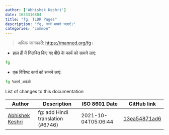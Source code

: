 ```yaml
---
author: ['Abhishek Keshri']
date: 1633316804
title: "fg, TLDR Pages"
description: "fg, कार्य सामने चलाएँ।"
categories: "common"
---
```

> अधिक जानकारी: <https://manned.org/fg>।

- हाल ही में निलंबित किए गए पीछे के कार्य को सामने लाएं:

```bash
fg
```

- एक विशिष्ट कार्य को सामने लाएं:

```bash
fg %कार्य_आईडी
```
List of changes to this documentation


Author | Description | ISO 8601 Date | GitHub link
------|-----|-----|-----
[Abhishek Keshri](mailto:keshri.abhishek63@gmail.com) | fg: add Hindi translation (#6746) | 2021-10-04T05:06:44 | [13ea54871ad6](https://github.com/tldr-pages/tldr/commit/13ea54871ad67ce051efa25dbf4b0910bcdfe0a9)

